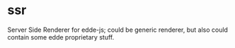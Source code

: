 # ssr

Server Side Renderer for edde-js; could be generic renderer, but also could contain some edde proprietary stuff.